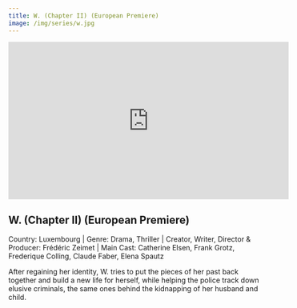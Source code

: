 ```yaml
---
title: W. (Chapter II) (European Premiere)
image: /img/series/w.jpg
---
```

<iframe width="560" height="315" src="https://player.vimeo.com/video/749885698" frameborder="0" allow="accelerometer; autoplay; encrypted-media; gyroscope; picture-in-picture" allowfullscreen></iframe>

## W. (Chapter II) (European Premiere)
Country: Luxembourg | Genre: Drama, Thriller | Creator, Writer, Director & Producer: Frédéric Zeimet | Main Cast: Catherine Elsen, Frank Grotz, Frederique Colling, Claude Faber, Elena Spautz

After regaining her identity, W. tries to put the pieces of her past back together and build a new life for herself, while helping the police track down elusive criminals, the same ones behind the kidnapping of her husband and child.

